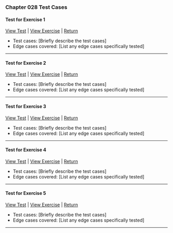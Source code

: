 ﻿### Chapter 028 Test Cases

#### Test for Exercise 1

[View Test](Chapter028Exercise1Test.java) | [View Exercise](../../../main/java/Chapter028/Chapter028Exercise1.java) | [Return](../../../../README.md)

- Test cases: [Briefly describe the test cases]
- Edge cases covered: [List any edge cases specifically tested]

---
#### Test for Exercise 2

[View Test](Chapter028Exercise2Test.java) | [View Exercise](../../../main/java/Chapter028/Chapter028Exercise2.java) | [Return](../../../../README.md)

- Test cases: [Briefly describe the test cases]
- Edge cases covered: [List any edge cases specifically tested]

---
#### Test for Exercise 3

[View Test](Chapter028Exercise3Test.java) | [View Exercise](../../../main/java/Chapter028/Chapter028Exercise3.java) | [Return](../../../../README.md)

- Test cases: [Briefly describe the test cases]
- Edge cases covered: [List any edge cases specifically tested]

---
#### Test for Exercise 4

[View Test](Chapter028Exercise4Test.java) | [View Exercise](../../../main/java/Chapter028/Chapter028Exercise4.java) | [Return](../../../../README.md)

- Test cases: [Briefly describe the test cases]
- Edge cases covered: [List any edge cases specifically tested]

---
#### Test for Exercise 5

[View Test](Chapter028Exercise5Test.java) | [View Exercise](../../../main/java/Chapter028/Chapter028Exercise5.java) | [Return](../../../../README.md)

- Test cases: [Briefly describe the test cases]
- Edge cases covered: [List any edge cases specifically tested]

---
